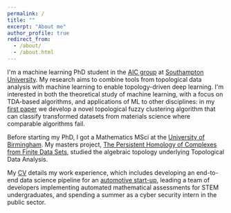 ```yaml
---
permalink: /
title: ""
excerpt: "About me"
author_profile: true
redirect_from: 
  - /about/
  - /about.html
---
```


I'm a machine learning PhD student in the [AIC group](https://www.aic.ecs.soton.ac.uk/) at [Southampton University](https://www.southampton.ac.uk/). My research aims to combine tools from topological data analysis with machine learning to enable topology-driven deep learning. I'm interested in both the theoretical study of machine learning, with a focus on TDA-based algorithms, and applications of ML to other disciplines: in my [first paper](https://arxiv.org/abs/2006.02796) we develop a novel topological fuzzy clustering algorithm that can classify transformed datasets from materials science where comparable algorithms fail. 

Before starting my PhD, I got a Mathematics MSci at the [University of Birmingham](https://www.birmingham.ac.uk/). My masters project, [The Persistent Homology of Complexes from Finite Data Sets](https://tomogwen.github.io/files/Persistent_Homology.pdf), studied the algebraic topology underlying Topological Data Analysis.

My [CV](https://tomogwen.github.io/files/CV.pdf) details my work experience, which includes developing an end-to-end data science pipeline for an [automotive start-up](http://www.fusion-innovations.com/), leading a team of developers implementing automated mathematical assessments for STEM undergraduates, and spending a summer as a cyber security intern in the public sector.